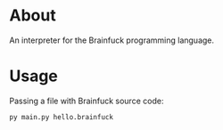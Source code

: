 # About
An interpreter for the Brainfuck programming language.

# Usage
Passing a file with Brainfuck source code:
```batch
py main.py hello.brainfuck
```

